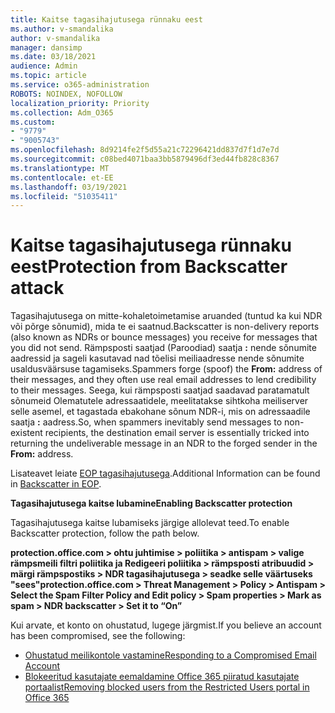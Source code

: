 ```yaml
---
title: Kaitse tagasihajutusega rünnaku eest
ms.author: v-smandalika
author: v-smandalika
manager: dansimp
ms.date: 03/18/2021
audience: Admin
ms.topic: article
ms.service: o365-administration
ROBOTS: NOINDEX, NOFOLLOW
localization_priority: Priority
ms.collection: Adm_O365
ms.custom:
- "9779"
- "9005743"
ms.openlocfilehash: 8d9214fe2f5d55a21c72296421dd837d7f1d7e7d
ms.sourcegitcommit: c08bed4071baa3bb5879496df3ed44fb828c8367
ms.translationtype: MT
ms.contentlocale: et-EE
ms.lasthandoff: 03/19/2021
ms.locfileid: "51035411"
---
```

# <a name="protection-from-backscatter-attack"></a><span data-ttu-id="bf9d9-102">Kaitse tagasihajutusega rünnaku eest</span><span class="sxs-lookup"><span data-stu-id="bf9d9-102">Protection from Backscatter attack</span></span>

<span data-ttu-id="bf9d9-103">Tagasihajutusega on mitte-kohaletoimetamise aruanded (tuntud ka kui NDR või põrge sõnumid), mida te ei saatnud.</span><span class="sxs-lookup"><span data-stu-id="bf9d9-103">Backscatter is non-delivery reports (also known as NDRs or bounce messages) you receive for messages that you did not send.</span></span> <span data-ttu-id="bf9d9-104">Rämpsposti saatjad (Paroodiad) saatja **:** nende sõnumite aadressid ja sageli kasutavad nad tõelisi meiliaadresse nende sõnumite usaldusväärsuse tagamiseks.</span><span class="sxs-lookup"><span data-stu-id="bf9d9-104">Spammers forge (spoof) the **From:** address of their messages, and they often use real email addresses to lend credibility to their messages.</span></span> <span data-ttu-id="bf9d9-105">Seega, kui rämpsposti saatjad saadavad paratamatult sõnumeid Olematutele adressaatidele, meelitatakse sihtkoha meiliserver selle asemel, et tagastada ebakohane sõnum NDR-i, mis on adressaadile saatja **:** aadress.</span><span class="sxs-lookup"><span data-stu-id="bf9d9-105">So, when spammers inevitably send messages to non-existent recipients, the destination email server is essentially tricked into returning the undeliverable message in an NDR to the forged sender in the **From:** address.</span></span>

<span data-ttu-id="bf9d9-106">Lisateavet leiate [EOP tagasihajutusega](https://docs.microsoft.com/microsoft-365/security/office-365-security/backscatter-messages-and-eop).</span><span class="sxs-lookup"><span data-stu-id="bf9d9-106">Additional Information can be found in [Backscatter in EOP](https://docs.microsoft.com/microsoft-365/security/office-365-security/backscatter-messages-and-eop).</span></span>

<span data-ttu-id="bf9d9-107">**Tagasihajutusega kaitse lubamine**</span><span class="sxs-lookup"><span data-stu-id="bf9d9-107">**Enabling Backscatter protection**</span></span>

<span data-ttu-id="bf9d9-108">Tagasihajutusega kaitse lubamiseks järgige allolevat teed.</span><span class="sxs-lookup"><span data-stu-id="bf9d9-108">To enable Backscatter protection, follow the path below.</span></span>

<span data-ttu-id="bf9d9-109">**protection.office.com > ohtu juhtimise > poliitika > antispam > valige rämpsmeili filtri poliitika ja Redigeeri poliitika > rämpsposti atribuudid > märgi rämpspostiks > NDR tagasihajutusega > seadke selle väärtuseks "sees"**</span><span class="sxs-lookup"><span data-stu-id="bf9d9-109">**protection.office.com > Threat Management > Policy > Antispam > Select the Spam Filter Policy and Edit policy > Spam properties > Mark as spam > NDR backscatter > Set it to “On”**</span></span>

<span data-ttu-id="bf9d9-110">Kui arvate, et konto on ohustatud, lugege järgmist.</span><span class="sxs-lookup"><span data-stu-id="bf9d9-110">If you believe an account has been compromised, see the following:</span></span>

- [<span data-ttu-id="bf9d9-111">Ohustatud meilikontole vastamine</span><span class="sxs-lookup"><span data-stu-id="bf9d9-111">Responding to a Compromised Email Account</span></span>](https://docs.microsoft.com/microsoft-365/security/office-365-security/responding-to-a-compromised-email-account)
- [<span data-ttu-id="bf9d9-112">Blokeeritud kasutajate eemaldamine Office 365 piiratud kasutajate portaalist</span><span class="sxs-lookup"><span data-stu-id="bf9d9-112">Removing blocked users from the Restricted Users portal in Office 365</span></span>](https://docs.microsoft.com/microsoft-365/security/office-365-security/removing-user-from-restricted-users-portal-after-spam)



